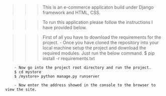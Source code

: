 >>> This is an e-commerce applicaton build under Django framework and HTML, CSS.

>>> To run this application please follow the instructions I have provided below.

>>> First of all you have to download the requirements for the project.
        - Once you have cloned the repository into your local machine setup the project and download the required modules. Just run the below command.
        $ pip install -r requirements.txt

        - Now go into the project root directory and run the project.
        $ cd mystore
        $ /mystore> python manage.py runserver

        - Now enter the address showed in the console to the browser to view the site.
